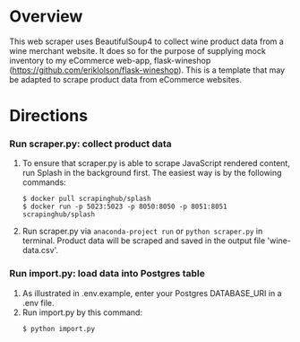 # Overview
This web scraper uses BeautifulSoup4 to collect wine product data from a wine merchant website. It does so for the purpose 
of supplying mock inventory to my eCommerce web-app, flask-wineshop (https://github.com/eriklolson/flask-wineshop).
This is a template that may be adapted to scrape product data from eCommerce websites. 

# Directions
### Run scraper.py: collect product data
1. To ensure that scraper.py is able to scrape JavaScript rendered content, run Splash in the background first. The easiest 
   way is by the following commands:
    ```angular2htmlc
    $ docker pull scrapinghub/splash
    $ docker run -p 5023:5023 -p 8050:8050 -p 8051:8051 scrapinghub/splash
    ```
2. Run scraper.py via `anaconda-project run` or `python scraper.py` in terminal. 
   Product data will be scraped and saved in the output file 'wine-data.csv'.

### Run import.py: load data into Postgres table
1. As illustrated in .env.example, enter your Postgres DATABASE_URI in a .env file.
2. Run import.py by this command:
    ```angular2html
    $ python import.py
    ```